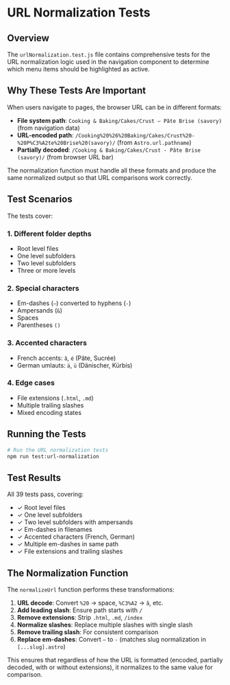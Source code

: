 # URL Normalization Tests

## Overview

The `urlNormalization.test.js` file contains comprehensive tests for the URL normalization logic used in the navigation component to determine which menu items should be highlighted as active.

## Why These Tests Are Important

When users navigate to pages, the browser URL can be in different formats:
- **File system path**: `Cooking & Baking/Cakes/Crust — Pâte Brise (savory)` (from navigation data)
- **URL-encoded path**: `/Cooking%20%26%20Baking/Cakes/Crust%20-%20P%C3%A2te%20Brise%20(savory)/` (from `Astro.url.pathname`)
- **Partially decoded**: `/Cooking & Baking/Cakes/Crust - Pâte Brise (savory)/` (from browser URL bar)

The normalization function must handle all these formats and produce the same normalized output so that URL comparisons work correctly.

## Test Scenarios

The tests cover:

### 1. **Different folder depths**
   - Root level files
   - One level subfolders
   - Two level subfolders
   - Three or more levels

### 2. **Special characters**
   - Em-dashes (`—`) converted to hyphens (`-`)
   - Ampersands (`&`)
   - Spaces
   - Parentheses `()`

### 3. **Accented characters**
   - French accents: `â`, `é` (Pâte, Sucrée)
   - German umlauts: `ä`, `ü` (Dänischer, Kürbis)

### 4. **Edge cases**
   - File extensions (`.html`, `.md`)
   - Multiple trailing slashes
   - Mixed encoding states

## Running the Tests

```bash
# Run the URL normalization tests
npm run test:url-normalization
```

## Test Results

All 39 tests pass, covering:
- ✓ Root level files
- ✓ One level subfolders
- ✓ Two level subfolders with ampersands
- ✓ Em-dashes in filenames
- ✓ Accented characters (French, German)
- ✓ Multiple em-dashes in same path
- ✓ File extensions and trailing slashes

## The Normalization Function

The `normalizeUrl` function performs these transformations:

1. **URL decode**: Convert `%20` → space, `%C3%A2` → `â`, etc.
2. **Add leading slash**: Ensure path starts with `/`
3. **Remove extensions**: Strip `.html`, `.md`, `/index`
4. **Normalize slashes**: Replace multiple slashes with single slash
5. **Remove trailing slash**: For consistent comparison
6. **Replace em-dashes**: Convert `—` to `-` (matches slug normalization in `[...slug].astro`)

This ensures that regardless of how the URL is formatted (encoded, partially decoded, with or without extensions), it normalizes to the same value for comparison.
